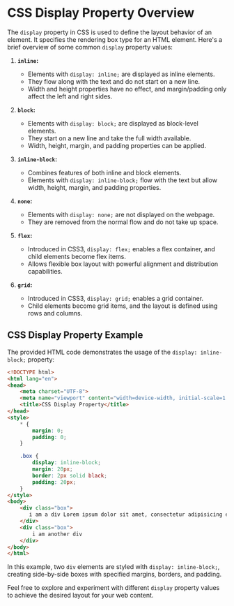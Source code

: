 # CSS Display Property Overview

The `display` property in CSS is used to define the layout behavior of an element. It specifies the rendering box type for an HTML element. Here's a brief overview of some common `display` property values:

1. **`inline`:**
   - Elements with `display: inline;` are displayed as inline elements.
   - They flow along with the text and do not start on a new line.
   - Width and height properties have no effect, and margin/padding only affect the left and right sides.

2. **`block`:**
   - Elements with `display: block;` are displayed as block-level elements.
   - They start on a new line and take the full width available.
   - Width, height, margin, and padding properties can be applied.

3. **`inline-block`:**
   - Combines features of both inline and block elements.
   - Elements with `display: inline-block;` flow with the text but allow width, height, margin, and padding properties.

4. **`none`:**
   - Elements with `display: none;` are not displayed on the webpage.
   - They are removed from the normal flow and do not take up space.

5. **`flex`:**
   - Introduced in CSS3, `display: flex;` enables a flex container, and child elements become flex items.
   - Allows flexible box layout with powerful alignment and distribution capabilities.

6. **`grid`:**
   - Introduced in CSS3, `display: grid;` enables a grid container.
   - Child elements become grid items, and the layout is defined using rows and columns.

## CSS Display Property Example

The provided HTML code demonstrates the usage of the `display: inline-block;` property:

```html
<!DOCTYPE html>
<html lang="en">
<head>
    <meta charset="UTF-8">
    <meta name="viewport" content="width=device-width, initial-scale=1.0">
    <title>CSS Display Property</title>
</head>
<style>
    * {
        margin: 0;
        padding: 0;
    }

    .box {
        display: inline-block;
        margin: 20px;
        border: 2px solid black;
        padding: 20px;
    }
</style>
<body>
    <div class="box">
       i am a div Lorem ipsum dolor sit amet, consectetur adipisicing elit. Placeat doloribus soluta distinctio!
    </div>
    <div class="box">
        i am another div 
    </div>
</body>
</html>
```

In this example, two `div` elements are styled with `display: inline-block;`, creating side-by-side boxes with specified margins, borders, and padding.

Feel free to explore and experiment with different `display` property values to achieve the desired layout for your web content.